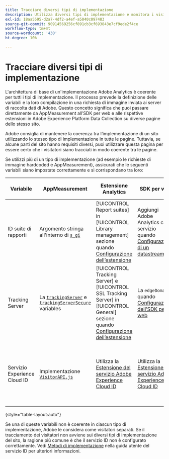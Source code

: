 ```yaml
---
title: Tracciare diversi tipi di implementazione
description: Utilizza diversi tipi di implementazione e monitora i visitatori in modo semplice tra loro.
exl-id: 18aa5595-d2a7-4df2-a4ef-a5040c097483
source-git-commit: 90914569256cf891cb3cf693843e7cf9ede2f4ce
workflow-type: tm+mt
source-wordcount: '430'
ht-degree: 10%

---
```


# Tracciare diversi tipi di implementazione

L&#39;architettura di base di un&#39;implementazione Adobe Analytics è coerente per tutti i tipi di implementazione. Il processo prevede la definizione delle variabili e la loro compilazione in una richiesta di immagine inviata ai server di raccolta dati di Adobe. Questo concetto significa che puoi passare direttamente da AppMeasurement all’SDK per web e alle rispettive estensioni in Adobe Experience Platform Data Collection su diverse pagine dello stesso sito.

Adobe consiglia di mantenere la coerenza tra l’implementazione di un sito utilizzando lo stesso tipo di implementazione in tutte le pagine. Tuttavia, se alcune parti del sito hanno requisiti diversi, puoi utilizzare questa pagina per essere certo che i visitatori siano tracciati in modo coerente tra le pagine.

Se utilizzi più di un tipo di implementazione (ad esempio le richieste di immagine hardcoded e AppMeasurement), assicurati che le seguenti variabili siano impostate correttamente e si corrispondano tra loro:

| Variabile | AppMeasurement | Estensione Analytics | SDK per web | Estensione SDK per web | Richiesta immagine hardcoded |
| --- | --- | --- | --- | --- | --- |
| ID suite di rapporti | Argomento stringa all&#39;interno di [`s_gi`](../vars/functions/s-gi.md) | [!UICONTROL Report suites] in [!UICONTROL Library management] sezione quando [Configurazione dell’estensione](https://experienceleague.adobe.com/docs/experience-platform/tags/extensions/client/analytics/overview.html) | Aggiungi Adobe Analytics come servizio quando [Configurazione di un datastream](https://experienceleague.adobe.com/docs/experience-platform/edge/datastreams/configure.html) | Aggiungi Adobe Analytics come servizio quando [Configurazione di un datastream](https://experienceleague.adobe.com/docs/experience-platform/edge/datastreams/configure.html) | Parte dell’URL `pathname` (dopo `/b/ss/`) |
| Tracking Server | La [`trackingServer`](../vars/config-vars/trackingserver.md) e [`trackingServerSecure`](../vars/config-vars/trackingserversecure.md) variables | [!UICONTROL Tracking Server] e [!UICONTROL SSL Tracking Server] in [!UICONTROL General] sezione quando [Configurazione dell’estensione](https://experienceleague.adobe.com/docs/experience-platform/tags/extensions/client/analytics/overview.html) | La `edgeDomain` quando [Configurazione dell’SDK per web](https://experienceleague.adobe.com/docs/experience-platform/edge/fundamentals/configuring-the-sdk.html?lang=it) | La [!UICONTROL Edge Domain] quando [Configurazione dell’estensione](https://experienceleague.adobe.com/docs/experience-platform/edge/extension/web-sdk-extension-configuration.html?lang=it) | La `hostname` dell’URL della richiesta di immagine |
| Servizio Experience Cloud ID | Implementazione [`VisitorAPI.js`](https://experienceleague.adobe.com/docs/id-service/using/implementation/setup-analytics.html?lang=it) | Utilizza la [Estensione del servizio Adobe Experience Cloud ID](https://experienceleague.adobe.com/docs/experience-platform/tags/extensions/client/id-service/overview.html) | Utilizza la [Estensione del servizio Adobe Experience Cloud ID](https://experienceleague.adobe.com/docs/experience-platform/tags/extensions/client/id-service/overview.html) | Utilizza la [Estensione del servizio Adobe Experience Cloud ID](https://experienceleague.adobe.com/docs/experience-platform/tags/extensions/client/id-service/overview.html) | Crea un [separata chiamata ai server del servizio ID](https://experienceleague.adobe.com/docs/id-service/using/implementation/direct-integration.html) per ottenere l&#39;ID desiderato |

{style=&quot;table-layout:auto&quot;}

Se una di queste variabili non è coerente in ciascun tipo di implementazione, Adobe le considera come visitatori separati. Se il tracciamento dei visitatori non avviene sui diversi tipi di implementazione del sito, la ragione più comune è che il servizio ID non è configurato correttamente. Vedi [Metodi di implementazione](https://experienceleague.adobe.com/docs/id-service/using/implementation/implementation-methods.html) nella guida utente del servizio ID per ulteriori informazioni.
